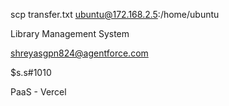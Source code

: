 scp transfer.txt ubuntu@172.168.2.5:/home/ubuntu

Library Management System

[shreyasgpn824@agentforce.com](mailto:shreyasgpn824@agentforce.com)

$s.s#1010

PaaS - Vercel
